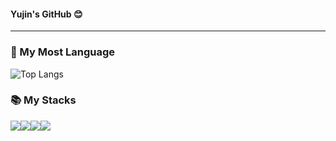 #### Yujin's GitHub 😊
---
### 🥇 My Most Language
![Top Langs](https://github-readme-stats.vercel.app/api/top-langs/?username=JJ2uu&layout=compact) <br>

### 📚 My Stacks
<img src="https://img.shields.io/badge/java-007396?style=for-the-badge&logo=java&logoColor=white"><img src="https://img.shields.io/badge/javascript-F7DF1E?style=for-the-badge&logo=javascript&logoColor=black"><img src="https://img.shields.io/badge/html5-E34F26?style=for-the-badge&logo=html5&logoColor=white"><img src="https://img.shields.io/badge/css-1572B6?style=for-the-badge&logo=css3&logoColor=white">

